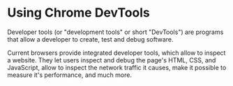# Using Chrome DevTools

Developer tools (or "development tools" or short "DevTools") are programs that allow a developer to create, test and debug software.

Current browsers provide integrated developer tools, which allow to inspect a website. They let users inspect and debug the page's HTML, CSS, and JavaScript, allow to inspect the network traffic it causes, make it possible to measure it's performance, and much more.
